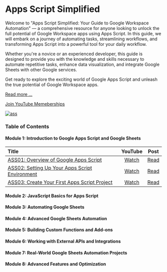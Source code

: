 # Apps Script Simplified 

Welcome to "Apps Script Simplified: Your Guide to Google Workspace Automation" — a comprehensive resource for anyone looking to unlock the full potential of Google Workspace apps using Apps Script. In this guide, we will embark on a journey of automating tasks, streamlining workflows, and transforming Apps Script into a powerful tool for your daily workflow.


Whether you're a novice or an experienced developer, this guide is designed to provide you with the knowledge and skills necessary to automate repetitive tasks, enhance data visualization, and integrate Google Sheets with other Google services.


Get ready to explore the exciting world of Google Apps Script and unleash the true potential of Google Workspace apps.

[Read more ...](https://bit.ly/3PdQjNE) 

[Join YouTube Memeberships](https://bit.ly/3VQFyED)

[![ass](https://github.com/user-attachments/assets/1ebcec74-efe4-4af9-90b8-bb96e6d4b67b)](https://www.youtube.com/playlist?list=PLQhwjnEjYj8DTJLfJ9IMR-gbIqE2ko_Dk)


### Table of Contents

#### Module 1: Introduction to Google Apps Script and Google Sheets

| Title | YouTube | Post |
|:------|:---:|:---:|
| [ASS01: Overview of Google Apps Script](https://github.com/ashtonfei/ass/tree/main/tutorial/01) | [Watch](https://youtu.be/mWicOLDfvSY) | [Read](https://bit.ly/3ZPL37M)  |
| [ASS02: Setting Up Your Apps Script Environment](https://github.com/ashtonfei/ass/tree/main/tutorial/02) | [Watch](https://youtu.be/25-GTI8FZ-Y) | [Read](https://bit.ly/41Jn50u)  |
| [ASS03: Create Your First Apps Script Project](https://github.com/ashtonfei/ass/tree/main/tutorial/03)| [Watch](https://youtu.be/bx1AVot4EEg) | [Read](https://bit.ly/3VYFD9d)  |

#### Module 2: JavaScript Basics for Apps Script

#### Module 3: Automating Google Sheets

#### Module 4: Advanced Google Sheets Automation

#### Module 5: Building Custom Functions and Add-ons

#### Module 6: Working with External APIs and Integrations

#### Module 7: Real-World Google Sheets Automation Projects

#### Module 8: Advanced Features and Optimization
